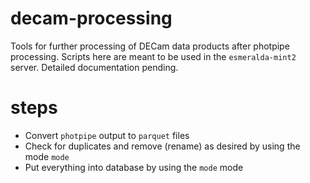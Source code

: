 # decam-processing
Tools for further processing of DECam data products after photpipe processing. Scripts here are meant to be used in the `esmeralda-mint2` server. Detailed documentation pending.
# steps
- Convert `photpipe` output to `parquet` files
- Check for duplicates and remove (rename) as desired by using the mode `mode`
- Put everything into database by using the `mode` mode
